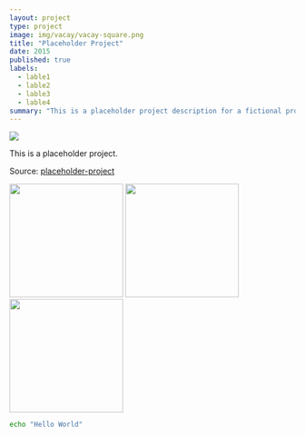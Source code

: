 ```yaml
---
layout: project
type: project
image: img/vacay/vacay-square.png
title: "Placeholder Project"
date: 2015
published: true
labels:
  - lable1
  - lable2
  - lable3
  - lable4
summary: "This is a placeholder project description for a fictional project."
---
```


<img class="img-fluid" src="../img/placeholder-image.png">

This is a placeholder project.

Source: <a href="https://github.com/placeholder-project">placeholder-project</a>
<div class="text-center p-4">
  <img width="200px" src="../img/placeholder-image.png" class="img-thumbnail" >
  <img width="200px" src="../img/placeholder-image.png" class="img-thumbnail" >
  <img width="200px" src="../img/placeholder-image.png" class="img-thumbnail" >
</div>

```bash
echo "Hello World"
```

